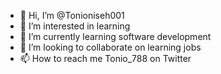 - 👋 Hi, I’m @Tonioniseh001
- 👀 I’m interested in learning 
- 🌱 I’m currently learning software development 
- 💞️ I’m looking to collaborate on learning jobs
- 📫 How to reach me Tonio_788 on Twitter 

<!---
Tonioniseh001/Tonioniseh001 is a ✨ special ✨ repository because its `README.md` (this file) appears on your GitHub profile.
You can click the Preview link to take a look at your changes.
--->
